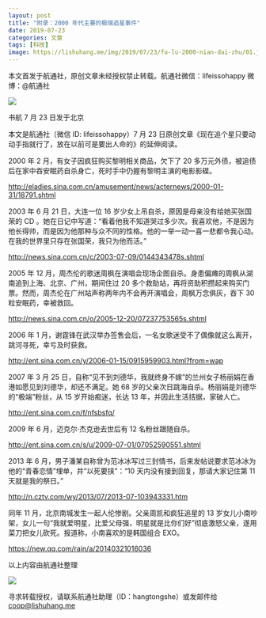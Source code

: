 ```yaml
---
layout: post
title: "附录：2000 年代主要的极端追星事件"
date: 2019-07-23
categories: 文章
tags: [科技]
image: https://lishuhang.me/img/2019/07/23/fu-lu-2000-nian-dai-zhu/01.jpg
---
```


本文首发于航通社，原创文章未经授权禁止转载。航通社微信：lifeissohappy 微博：@航通社

![](https://lishuhang.me/img/2019/07/23/fu-lu-2000-nian-dai-zhu/01.jpg)

书航 7 月 23 日发于北京

本文是航通社（微信 ID: lifeissohappy）7 月 23 日原创文章《现在追个星只要动动手指就行了，放在以前可是要出人命的》的延伸阅读。

2000 年 2 月，有女子因疯狂购买黎明相关商品，欠下了 20 多万元外债，被追债后在家中吞安眠药自杀身亡，死时手中仍握有黎明主演的电影影碟。

http://eladies.sina.com.cn/amusement/news/acternews/2000-01-31/18791.shtml

2003 年 6 月 21 日，大连一位 16 岁少女上吊自杀，原因是母亲没有给她买张国荣的 CD 。她在日记中写道：“看着他我不知道哭过多少次。我喜欢他，不是因为他长得帅，而是因为他那种与众不同的性格。他的一举一动一喜一悲都令我心动。在我的世界里只存在张国荣，我只为他而活。”

http://news.sina.com.cn/c/2003-07-09/0144343478s.shtml

2005 年 12 月，周杰伦的歌迷周枫在演唱会现场企图自杀。身患偏瘫的周枫从湖南追到上海、北京、广州，期间住过 20 多个救助站，再将资助积攒起来购买门票。然而，周杰伦在广州站声称两年内不会再开演唱会，周枫万念俱灰，吞下 30 粒安眠药，幸被救回。

http://news.sina.com.cn/o/2005-12-20/07237753565s.shtml

2006 年 1 月，谢霆锋在武汉举办签售会后，一名女歌迷受不了偶像就这么离开，跳河寻死，幸亏及时获救。

http://ent.sina.com.cn/y/2006-01-15/0915959903.html?from=wap

2007 年 3 月 25 日，自称“见不到刘德华，我就终身不嫁”的兰州女子杨丽娟在香港如愿见到刘德华，却还不满足。她 68 岁的父亲次日跳海自杀。杨丽娟是刘德华的“极端”粉丝，从 15 岁开始痴迷，长达 13 年，并因此生活拮据，家破人亡。

http://ent.sina.com.cn/f/nfsbsfq/

2009 年 6 月，迈克尔·杰克逊去世后有 12 名粉丝跟随自杀。

http://ent.sina.com.cn/s/u/2009-07-01/07052590551.shtml

2013 年 6 月，男子潘某自称曾为范冰冰写过三封情书，后来发帖说要求范冰冰为他的“青春恋情”埋单，并“以死要挟”：“10 天内没有接到回复，那请大家记住第 11 天就是我的祭日。”

http://n.cztv.com/wy/2013/07/2013-07-103943331.htm

同年 11 月，北京南城发生一起人伦惨剧。父亲周凯和疯狂追星的 13 岁女儿小南吵架，女儿一句“我就爱明星，比爱父母强，明星就是比你们好”彻底激怒父亲，遂用菜刀把女儿砍死。报道称，小南喜欢的是韩国组合 EXO。

https://new.qq.com/rain/a/20140321016036

以上内容由航通社整理

![](https://lishuhang.me/img/2019/07/23/fu-lu-2000-nian-dai-zhu/02.png)

寻求转载授权，请联系航通社助理（ID：hangtongshe）或发邮件给 coop@lishuhang.me